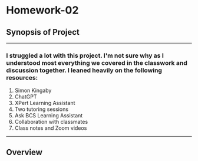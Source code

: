# Homework-02

## Synopsis of Project
____________________________________________________________________________________
### I struggled a lot with this project. I'm not sure why as I understood most everything we covered in the classwork and discussion together. I leaned heavily on the following resources:

1. Simon Kingaby
2. ChatGPT
3. XPert Learning Assistant
4. Two tutoring sessions
5. Ask BCS Learning Assistant
6. Collaboration with classmates
7. Class notes and Zoom videos

___________________________________________________________________________________________

## Overview


